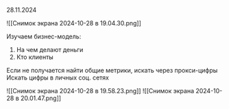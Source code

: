 28.11.2024

![[Снимок экрана 2024-10-28 в 19.04.30.png]]

Изучаем бизнес-модель:
1. На чем делают деньги
2. Кто клиенты

Если не получается найти общие метрики, искать через прокси-цифры
Искать цифры в личных соц. сетях

![[Снимок экрана 2024-10-28 в 19.58.23.png]]
![[Снимок экрана 2024-10-28 в 20.01.47.png]]